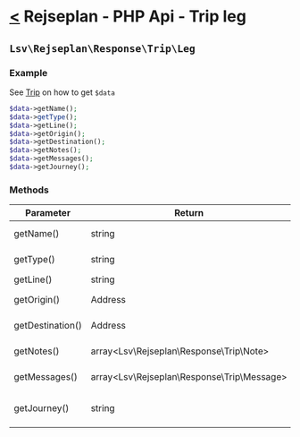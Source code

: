 [<](../../index.md) Rejseplan - PHP Api - Trip leg
============================================================

## `Lsv\Rejseplan\Response\Trip\Leg`

### Example

See [Trip](../Trip.md) on how to get `$data`

```php
$data->getName();
$data->getType();
$data->getLine();
$data->getOrigin();
$data->getDestination();
$data->getNotes();
$data->getMessages();
$data->getJourney();
```

### Methods

| Parameter | Return | Description |
| --- | --- | --- |
| getName() | string | Name of the line |
| getType() | string | Type of the line |
| getLine() | string | Line name |
| getOrigin() | Address | Origin [address](Address.md) |
| getDestination() | Address | Destination [address](Address.md) |
| getNotes() | array<Lsv\Rejseplan\Response\Trip\Note> | [Notes](Note.md) for the leg |
| getMessages() | array<Lsv\Rejseplan\Response\Trip\Message> | [Messages](Message.md) for the trip |
| getJourney() | string | Url to the journey details |
